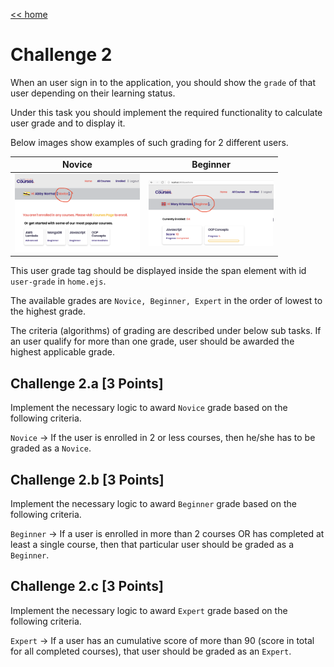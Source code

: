 [<< home](./README.md)

# Challenge 2

When an user sign in to the application, you should show the `grade` of that user depending on their learning status.

Under this task you should implement the required functionality to calculate user grade and to display it.

Below images show examples of such grading for 2 different users.

| Novice    | Beginner |
| ----------- | ----------- |
| <img src="./images/2_1.png" width="200">      | <img src="./images/2_2.png" width="200">       |

This user grade tag should be displayed inside the span element with id `user-grade` in `home.ejs`.

The available grades are `Novice, Beginner, Expert` in the order of lowest to the highest grade.

The criteria (algorithms) of grading are described under below sub tasks. If an user qualify for more than one grade, user should be awarded the highest applicable grade.

## Challenge 2.a [3 Points]

Implement the necessary logic to award `Novice` grade based on the following criteria.

`Novice` -> If the user is enrolled in 2 or less courses, then he/she has to be graded as a `Novice`.

## Challenge 2.b [3 Points]

Implement the necessary logic to award `Beginner` grade based on the following criteria.

`Beginner` -> If a user is enrolled in more than 2 courses OR has completed at least a single course, then that particular user should be graded as a `Beginner`.

## Challenge 2.c [3 Points]

Implement the necessary logic to award `Expert` grade based on the following criteria.

`Expert` -> If a user has an cumulative score of more than 90 (score in total for all completed courses), that user should be graded as an `Expert`.
